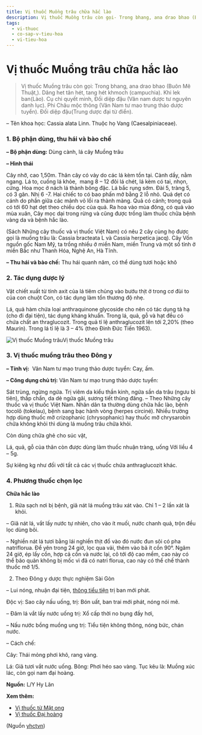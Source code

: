 ```yaml
---
title: Vị thuốc Muồng trâu chữa hắc lào
description: Vị thuốc Muồng trâu còn gọi- Trong bhang, ana drao bhao (Buôn Mê Thuật,). Dâng het tân hét, tang hét khmoch (campuchia). Khi lek ban(Lào). Cụ chi quyết minh, Đối diệp đậu (Vân nam dược tư nguyên danh lục). Phi Châu mộc thông (Vân Nam tư mao trung thảo dược tuyển). Đối diệp đậu(Trung dược đại từ điển). 
tags:
  - vi-thuoc
  - co-sap-v-tieu-hoa
  - vi-tieu-hoa
---
```


# Vị thuốc Muồng trâu chữa hắc lào 

> Vị thuốc Muồng trâu còn gọi: Trong bhang, ana drao bhao (Buôn Mê Thuật,). Dâng het tân hét, tang hét khmoch (campuchia). Khi lek ban(Lào). Cụ chi quyết minh, Đối diệp đậu (Vân nam dược tư nguyên danh lục). Phi Châu mộc thông (Vân Nam tư mao trung thảo dược tuyển). Đối diệp đậu(Trung dược đại từ điển). 

– Tên khoa học: Cassia alata Linn. Thuộc họ Vang (Caesalpiniaceae). 

### 1. Bộ phận dùng, thu hái và bào chế

**– Bộ phận dùng:** Dùng cành, lá cây Muồng trâu 

**– Hình thái**

Cây nhỡ, cao 1,50m. Thân cây có vảy do các lá kèm tồn tại. Cành dầy, nằm ngang. Lá to, cuống lá khỏe,  mang 8 – 12 đôi lá chét, lá kèm có tai, nhọn, cứng. Hoa mọc ở nách lá thành bông đặc. Lá bắc rụng sớm. Đài 5, tràng 5, có 3 gân. Nhị 6 -7. Hai chiếc to có bao phấn mở bằng 2 lỗ nhỏ. Quả dẹt có cánh do phần giữa các mảnh vỏ lồi ra thành màng. Quả có cánh; trong quả có tới 60 hạt dẹt theo chiều dọc của quả. Ra hoa vào mùa đông, có quả vào mùa xuân, Cây mọc dại trong rừng và cũng được trồng làm thuốc chữa bệnh vàng da và bệnh hắc lào.

(Sách Những cây thuốc và vị thuốc Việt Nam) có nêu 2 cây cùng họ được gọi là muồng trâu là: Cassia bracteata L và Cassia herpetica jacq). Cây Vốn nguồn gốc Nam Mỹ, ta trồng nhiều ở miền Nam, miền Trung và một số tỉnh ở miền Bắc như Thanh Hóa, Nghệ An, Hà Tĩnh.

**– Thu hái và bào chế:** Thu hái quanh năm, có thể dùng tươi hoặc khô

### 2. Tác dụng dược lý

Vật chiết xuất từ tính axit của lá tiêm chủng vào bướu thịt ở trong cơ đùi to của con chuột Con, có tác dụng làm tổn thương độ nhẹ.

Lá, quả hàm chứa loại anthraquinone glycoside cho nên có tác dụng tả hạ (cho đi đại tiện), tác dụng kháng khuẩn. Trong lá, quả, gỗ và hạt đều có chứa chất an thraglucozit. Trong quả tỉ lệ anthraglucozit lên tới 2,20% (theo Maurin). Trong lá tỉ lệ là 3 – 4% (theo Đinh Đức Tiến 1963). 

![Vị thuốc Muồng trâu](/imgs/yhctvn/Vi-thuoc-Muong-trau.jpg)Vị thuốc Muồng trâu

### 3. Vị thuốc muồng trâu theo Đông y

**– Tính vị:**  Vân Nam tư mạo trung thảo dược tuyển: Cay, ấm. 

**– Công dụng chủ trị:** Vân Nam tư mạo trung thảo dược tuyển:

Sát trùng, ngừng ngứa. Trị viêm da kiểu thần kinh, ngứa sần da trâu (ngưu bì tiên), thấp chẩn, da dẻ ngứa gãi, sương tiết thũng đãng. – Theo Những cây thuốc và vị thuốc Việt Nam. Nhân dân ta thường dùng chữa hắc lào, bệnh tocolô (tokelau), bệnh sang bạc hành vòng (herpes circiné). Nhiều trường hợp dùng thuốc mỡ crizophanic (chrysophanic) hay thuốc mỡ chrysarobin chữa không khỏi thì dùng lá muồng trâu chữa khỏi.

Còn dùng chữa ghẻ cho súc vật,

Lá, quả, gỗ của thân còn được dùng làm thuốc nhuận tràng, uống Với liều 4 – 5g.

Sự kiêng kg như đối với tất cả các vị thuốc chứa anthraglucozit khác.

### 4. Phương thuốc chọn lọc

**Chữa hắc lào**

1) Rửa sạch nơi bị bệnh, giã nát lá muồng trâu xát vào. Chỉ 1 – 2 lần xát là khỏi.

– Giã nát lá, vắt lấy nước tự nhiên, cho vào ít muối, nước chanh quả, trộn đều lọc dùng bôi.

– Nghiền nát lá tươi bằng lái nghiền thịt đổ vào đó nước đun sôi có pha natriflorua. Để yên trong 24 giờ, lọc qua vải, thêm vào bã ít cồn 90°. Ngâm 24 giờ, ép lấy cồn, hợp cả cồn và nước lại, cô tới độ cao mềm, cao này có thể bảo quản không bị mốc vì đã có natri florua, cao này có thể chế thành thuốc mỡ 1/5. 

2) Theo Đông y dược thực nghiệm Sài Gòn

– Lui nóng, nhuận đại tiện, [thông tiểu tiện](/yhctvn/dai-cuong-thuoc-tieu-hoa) trị ban mới phát.

Độc vị: Sao cây nấu uống, trị: Bón uất, ban trai mới phát, nóng nói mê.

– Đâm lá vắt lấy nước uống trị: Xổ cấp thời no bụng đầy hơi,

– Nấu nước bồng muồng ung trị: Tiểu tiện không thông, nóng bức, chán nước.

– Cách chế:

Cây: Thái mỏng phơi khô, rang vàng.

Lá: Giã tươi vắt nước uống. Bông: Phơi héo sao vàng. Tục kêu là: Muồng xúc lác, còn gọi nam đại hoàng.

**Nguồn:** L/Y Hy Lãn

**Xem thêm:**

* [Vị thuốc từ Mật ong](/yhctvn/vi-thuoc-tu-mat-ong)
* [Vị thuốc Đại hoàng](/yhctvn/vi-thuoc-dai-hoang)

(Nguồn <a href="https://yhctvn.com/vi-thuoc-muong-trau-chua-hac-lao/" target="_blank">yhctvn</a>)
